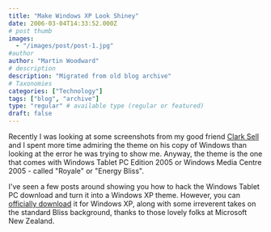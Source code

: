 ```yaml
---
title: "Make Windows XP Look Shiney"
date: 2006-03-04T14:33:52.000Z
# post thumb
images:
  - "/images/post/post-1.jpg"
#author
author: "Martin Woodward"
# description
description: "Migrated from old blog archive"
# Taxonomies
categories: ["Technology"]
tags: ["blog", "archive"]
type: "regular" # available type (regular or featured)
draft: false
---
```


[]()Recently I was looking at some screenshots from my good friend [Clark Sell](http://blogs.msdn.com/csell/) and  I spent more time admiring the theme on his copy of Windows than looking at the error he was trying to show me. Anyway, the theme is the one that comes with Windows Tablet PC Edition 2005 or Windows Media Centre 2005 - called "Royale" or "Energy Bliss". 

I've seen a few posts around showing you how to hack the Windows Tablet PC download and turn it into a Windows XP theme. However, you can [officially download](http://www.microsoft.com/downloads/details.aspx?FamilyID=15373C73-D5F6-4AF0-B583-D633CB021612&displaylang=en) it for Windows XP, along with some irreverent takes on the standard Bliss background, thanks to those lovely folks at Microsoft New Zealand.